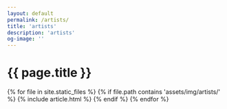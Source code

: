 ```yaml
---
layout: default
permalink: /artists/
title: 'artists'
description: 'artists'
og-image: ''
---
```


<style>
  article {max-width:25%;}
</style>

# {{ page.title }}

<section>
  {% for file in site.static_files %}
    {% if file.path contains 'assets/img/artists/' %}
      {% include article.html %}
    {% endif %}
  {% endfor %}
</section>
